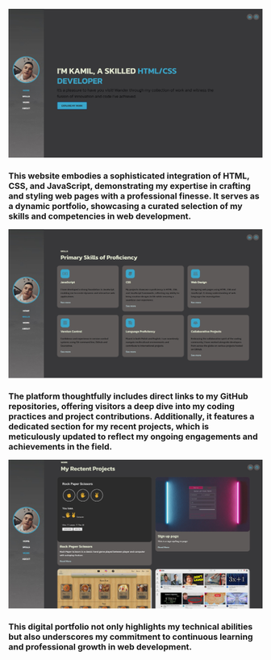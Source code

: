 ![Website](https://github.com/Junior-sierpik/Portfolio-website/blob/main/Screenshots/screenshot1.jpg?raw=true)
### This website embodies a sophisticated integration of HTML, CSS, and JavaScript, demonstrating my expertise in crafting and styling web pages with a professional finesse. It serves as a dynamic portfolio, showcasing a curated selection of my skills and competencies in web development.

![Website](https://github.com/Junior-sierpik/Portfolio-website/blob/main/Screenshots/screenshot2.jpg?raw=true)
### The platform thoughtfully includes direct links to my GitHub repositories, offering visitors a deep dive into my coding practices and project contributions. Additionally, it features a dedicated section for my recent projects, which is meticulously updated to reflect my ongoing engagements and achievements in the field.

![Website](https://github.com/Junior-sierpik/Portfolio-website/blob/main/Screenshots/screenshot3.jpg?raw=true)
### This digital portfolio not only highlights my technical abilities but also underscores my commitment to continuous learning and professional growth in web development.